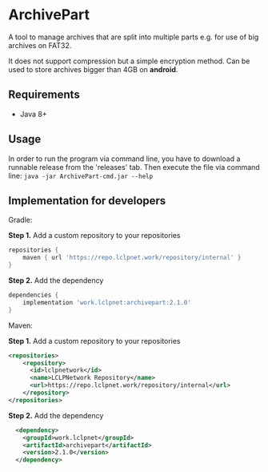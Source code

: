 # ArchivePart
A tool to manage archives that are split into multiple parts e.g. for use of big archives on FAT32.

It does not support compression but a simple encryption method.
Can be used to store archives bigger than 4GB on **android**.

## Requirements
- Java 8+

## Usage
In order to run the program via command line, you have to download a runnable release from the 'releases' tab.
Then execute the file via command line:
`java -jar ArchivePart-cmd.jar --help`

## Implementation for developers
Gradle:

**Step 1.** Add a custom repository to your repositories
```gradle
repositories {
    maven { url 'https://repo.lclpnet.work/repository/internal' }
}
```
**Step 2.** Add the dependency
```gradle
dependencies {
    implementation 'work.lclpnet:archivepart:2.1.0'
}
```

Maven:

**Step 1.** Add a custom repository to your repositories
```xml
<repositories>
    <repository>
      <id>lclpnetwork</id>
      <name>LCLPNetwork Repository</name>
      <url>https://repo.lclpnet.work/repository/internal</url>
    </repository>
</repositories>
```
**Step 2.** Add the dependency
```xml
  <dependency>
    <groupId>work.lclpnet</groupId>
    <artifactId>archivepart</artifactId>
    <version>2.1.0</version>
  </dependency>
```
